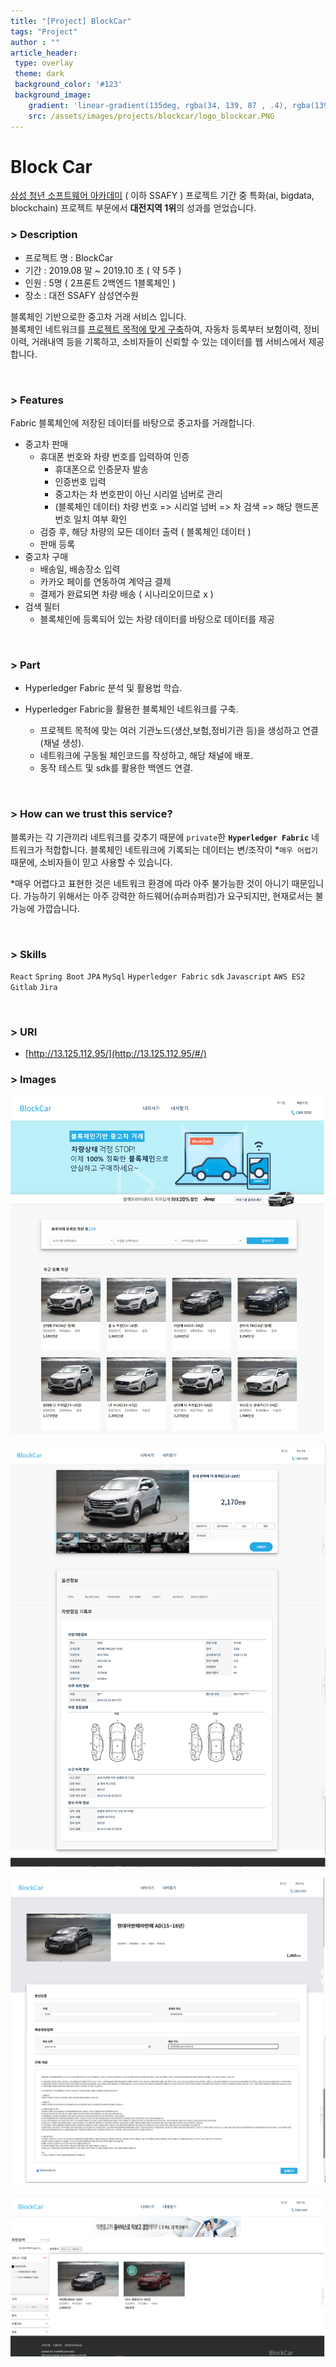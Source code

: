 ```yaml
---
title: "[Project] BlockCar"
tags: "Project"
author : ""
article_header:
 type: overlay
 theme: dark
 background_color: '#123'
 background_image:
    gradient: 'linear-gradient(135deg, rgba(34, 139, 87 , .4), rgba(139, 34, 139, .4))'
    src: /assets/images/projects/blockcar/logo_blockcar.PNG
---
```



# Block Car

[삼성 청년 소프트웨어 아카데미](https://www.ssafy.com/ksp/jsp/swp/swpMain.jsp) ( 이하 SSAFY ) 프로젝트 기간 중 특화(ai, bigdata, blockchain) 프로젝트 부문에서 **대전지역 1위**의 성과를 얻었습니다.


### > Description
- 프로젝트 명 : BlockCar
- 기간 : 2019.08 말 ~ 2019.10 초 ( 약 5주 )
- 인원 : 5명 ( 2프론트 2백엔드 1블록체인 )
- 장소 : 대전 SSAFY 삼성연수원

블록체인 기반으로한 중고차 거래 서비스 입니다.<br/>
블록체인 네트워크를 [프로젝트 목적에 맞게 구축](https://github.com/ShinJongPark/FabricNetwork-BlockCar)하여, 자동차 등록부터 보험이력, 정비이력, 거래내역 등을 기록하고, 소비자들이 신뢰할 수 있는 데이터를 웹 서비스에서 제공합니다.

<br>

### > Features

Fabric 블록체인에 저장된 데이터를 바탕으로 중고차를 거래합니다.

- 중고차 판매
  - 휴대폰 번호와 차량 번호를 입력하여 인증
    - 휴대폰으로 인증문자 발송
    - 인증번호 입력
    - 중고차는 차 번호판이 아닌 시리얼 넘버로 관리
    - (블록체인 데이터) 차량 번호 => 시리얼 넘버 => 차 검색 => 해당 핸드폰 번호 일치 여부 확인
  - 검증 후, 해당 차량의 모든 데이터 출력 ( 블록체인 데이터 )
  - 판매 등록
- 중고차 구매
  - 배송일, 배송장소 입력
  - 카카오 페이를 연동하여 계약금 결제
  - 결제가 완료되면 차량 배송 ( 시나리오이므로 x )
- 검색 필터
  - 블록체인에 등록되어 있는 차량 데이터를 바탕으로 데이터를 제공

<br>

### > Part

- Hyperledger Fabric 분석 및 활용법 학습.

- Hyperledger Fabric을 활용한 블록체인 네트워크를 구축.
  - 프로젝트 목적에 맞는 여러 기관노드(생산,보험,정비기관 등)을 생성하고 연결(채널 생성).
  - 네트워크에 구동될 체인코드를 작성하고, 해당 채널에 배포.
  - 동작 테스트 및 sdk를 활용한 백엔드 연결.

<br>


### > How can we trust this service?

블록카는 각 기관끼리 네트워크를 갖추기 때문에 `private`한  **`Hyperledger Fabric`** 네트워크가 적합합니다. 블록체인 네트워크에 기록되는 데이터는 변/조작이 *`매우 어렵기` 때문에, 소비자들이 믿고 사용할 수 있습니다.

*매우 어렵다고 표현한 것은 네트워크 환경에 따라 아주 불가능한 것이 아니기 때문입니다. 가능하기 위해서는 아주 강력한 하드웨어(슈퍼슈퍼컴)가 요구되지만, 현재로서는 불가능에 가깝습니다.

<br>


### > Skills

`React` `Spring Boot` `JPA` `MySql`  `Hyperledger Fabric`  `sdk`   `Javascript` `AWS ES2` `Gitlab` `Jira`

<br>


### > URI

- [http://13.125.112.95/](http://13.125.112.95/#/)


### > Images

![main](/assets/images/projects/blockcar/main.png)

![main](/assets/images/projects/blockcar/detail.png)

![main](/assets/images/projects/blockcar/buy.png)

![main](/assets/images/projects/blockcar/filter.png)

<br><br>



